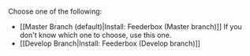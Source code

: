 Choose one of the following:

- [[Master Branch (default)|Install: Feederbox (Master branch)]]  If you don't know which one to choose, use this one.
- [[Develop Branch|Install: Feederbox (Develop branch)]]